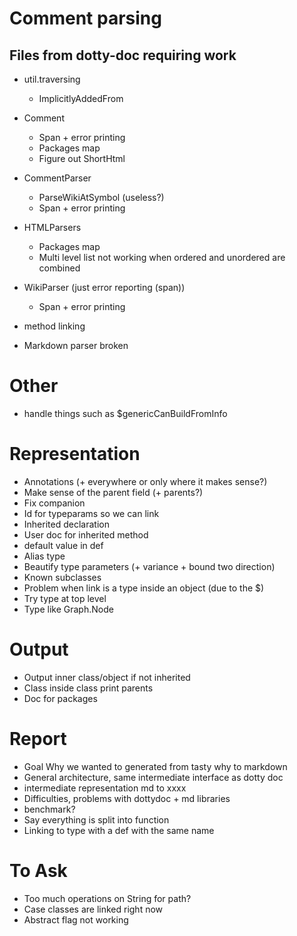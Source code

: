 # Comment parsing
## Files from dotty-doc requiring work
* util.traversing
  * ImplicitlyAddedFrom
* Comment
  * Span + error printing
  * Packages map
  * Figure out ShortHtml
* CommentParser
  * ParseWikiAtSymbol (useless?)
  * Span + error printing
* HTMLParsers
  * Packages map
  * Multi level list not working when ordered and unordered are combined
* WikiParser (just error reporting (span))
  * Span + error printing

* method linking
* Markdown parser broken

# Other
* handle things such as $genericCanBuildFromInfo

# Representation
* Annotations (+ everywhere or only where it makes sense?)
* Make sense of the parent field (+ parents?)
* Fix companion
* Id for typeparams so we can link
* Inherited declaration
* User doc for inherited method
* default value in def
* Alias type
* Beautify type parameters (+ variance + bound two direction)
* Known subclasses
* Problem when link is a type inside an object (due to the $)
* Try type at top level
* Type like Graph.Node

# Output
* Output inner class/object if not inherited
* Class inside class print parents
* Doc for packages

# Report
* Goal Why we wanted to generated from tasty why to markdown
* General architecture, same intermediate interface as dotty doc
* intermediate representation md to xxxx
* Difficulties, problems with dottydoc + md libraries
* benchmark?
* Say everything is split into function
* Linking to type with a def with the same name

# To Ask
* Too much operations on String for path?
* Case classes are linked right now
* Abstract flag not working